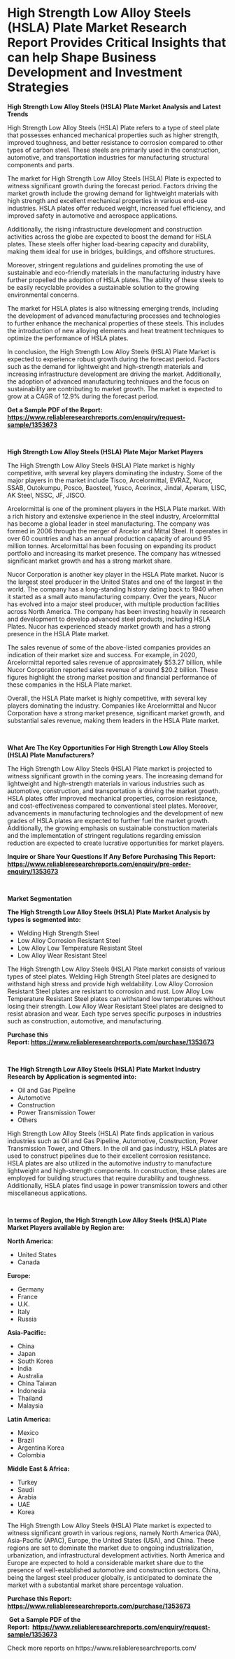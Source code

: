 <p><h1>High Strength Low Alloy Steels (HSLA) Plate Market Research Report Provides Critical Insights that can help Shape Business Development and Investment Strategies</h1></p><p><strong>High Strength Low Alloy Steels (HSLA) Plate Market Analysis and Latest Trends</strong></p>
<p><p>High Strength Low Alloy Steels (HSLA) Plate refers to a type of steel plate that possesses enhanced mechanical properties such as higher strength, improved toughness, and better resistance to corrosion compared to other types of carbon steel. These steels are primarily used in the construction, automotive, and transportation industries for manufacturing structural components and parts.</p><p>The market for High Strength Low Alloy Steels (HSLA) Plate is expected to witness significant growth during the forecast period. Factors driving the market growth include the growing demand for lightweight materials with high strength and excellent mechanical properties in various end-use industries. HSLA plates offer reduced weight, increased fuel efficiency, and improved safety in automotive and aerospace applications.</p><p>Additionally, the rising infrastructure development and construction activities across the globe are expected to boost the demand for HSLA plates. These steels offer higher load-bearing capacity and durability, making them ideal for use in bridges, buildings, and offshore structures.</p><p>Moreover, stringent regulations and guidelines promoting the use of sustainable and eco-friendly materials in the manufacturing industry have further propelled the adoption of HSLA plates. The ability of these steels to be easily recyclable provides a sustainable solution to the growing environmental concerns.</p><p>The market for HSLA plates is also witnessing emerging trends, including the development of advanced manufacturing processes and technologies to further enhance the mechanical properties of these steels. This includes the introduction of new alloying elements and heat treatment techniques to optimize the performance of HSLA plates.</p><p>In conclusion, the High Strength Low Alloy Steels (HSLA) Plate Market is expected to experience robust growth during the forecast period. Factors such as the demand for lightweight and high-strength materials and increasing infrastructure development are driving the market. Additionally, the adoption of advanced manufacturing techniques and the focus on sustainability are contributing to market growth. The market is expected to grow at a CAGR of 12.9% during the forecast period.</p></p>
<p><strong>Get a Sample PDF of the Report:&nbsp; <a href="https://www.reliableresearchreports.com/enquiry/request-sample/1353673">https://www.reliableresearchreports.com/enquiry/request-sample/1353673</a></strong></p>
<p>&nbsp;</p>
<p><strong>High Strength Low Alloy Steels (HSLA) Plate Major Market Players</strong></p>
<p><p>The High Strength Low Alloy Steels (HSLA) Plate market is highly competitive, with several key players dominating the industry. Some of the major players in the market include Tisco, Arcelormittal, EVRAZ, Nucor, SSAB, Outokumpu, Posco, Baosteel, Yusco, Acerinox, Jindal, Aperam, LISC, AK Steel, NSSC, JF, JISCO.</p><p>Arcelormittal is one of the prominent players in the HSLA Plate market. With a rich history and extensive experience in the steel industry, Arcelormittal has become a global leader in steel manufacturing. The company was formed in 2006 through the merger of Arcelor and Mittal Steel. It operates in over 60 countries and has an annual production capacity of around 95 million tonnes. Arcelormittal has been focusing on expanding its product portfolio and increasing its market presence. The company has witnessed significant market growth and has a strong market share.</p><p>Nucor Corporation is another key player in the HSLA Plate market. Nucor is the largest steel producer in the United States and one of the largest in the world. The company has a long-standing history dating back to 1940 when it started as a small auto manufacturing company. Over the years, Nucor has evolved into a major steel producer, with multiple production facilities across North America. The company has been investing heavily in research and development to develop advanced steel products, including HSLA Plates. Nucor has experienced steady market growth and has a strong presence in the HSLA Plate market.</p><p>The sales revenue of some of the above-listed companies provides an indication of their market size and success. For example, in 2020, Arcelormittal reported sales revenue of approximately $53.27 billion, while Nucor Corporation reported sales revenue of around $20.2 billion. These figures highlight the strong market position and financial performance of these companies in the HSLA Plate market.</p><p>Overall, the HSLA Plate market is highly competitive, with several key players dominating the industry. Companies like Arcelormittal and Nucor Corporation have a strong market presence, significant market growth, and substantial sales revenue, making them leaders in the HSLA Plate market.</p></p>
<p>&nbsp;</p>
<p><strong>What Are The Key Opportunities For High Strength Low Alloy Steels (HSLA) Plate Manufacturers?</strong></p>
<p><p>The High Strength Low Alloy Steels (HSLA) Plate market is projected to witness significant growth in the coming years. The increasing demand for lightweight and high-strength materials in various industries such as automotive, construction, and transportation is driving the market growth. HSLA plates offer improved mechanical properties, corrosion resistance, and cost-effectiveness compared to conventional steel plates. Moreover, advancements in manufacturing technologies and the development of new grades of HSLA plates are expected to further fuel the market growth. Additionally, the growing emphasis on sustainable construction materials and the implementation of stringent regulations regarding emission reduction are expected to create lucrative opportunities for market players.</p></p>
<p><strong>Inquire or Share Your Questions If Any Before Purchasing This Report: <a href="https://www.reliableresearchreports.com/enquiry/pre-order-enquiry/1353673">https://www.reliableresearchreports.com/enquiry/pre-order-enquiry/1353673</a></strong></p>
<p>&nbsp;</p>
<p><strong>Market Segmentation</strong></p>
<p><strong>The High Strength Low Alloy Steels (HSLA) Plate Market Analysis by types is segmented into:</strong></p>
<p><ul><li>Welding High Strength Steel</li><li>Low Alloy Corrosion Resistant Steel</li><li>Low Alloy Low Temperature Resistant Steel</li><li>Low Alloy Wear Resistant Steel</li></ul></p>
<p><p>The High Strength Low Alloy Steels (HSLA) Plate market consists of various types of steel plates. Welding High Strength Steel plates are designed to withstand high stress and provide high weldability. Low Alloy Corrosion Resistant Steel plates are resistant to corrosion and rust. Low Alloy Low Temperature Resistant Steel plates can withstand low temperatures without losing their strength. Low Alloy Wear Resistant Steel plates are designed to resist abrasion and wear. Each type serves specific purposes in industries such as construction, automotive, and manufacturing.</p></p>
<p><strong>Purchase this Report:&nbsp;<a href="https://www.reliableresearchreports.com/purchase/1353673">https://www.reliableresearchreports.com/purchase/1353673</a></strong></p>
<p>&nbsp;</p>
<p><strong>The High Strength Low Alloy Steels (HSLA) Plate Market Industry Research by Application is segmented into:</strong></p>
<p><ul><li>Oil and Gas Pipeline</li><li>Automotive</li><li>Construction</li><li>Power Transmission Tower</li><li>Others</li></ul></p>
<p><p>High Strength Low Alloy Steels (HSLA) Plate finds application in various industries such as Oil and Gas Pipeline, Automotive, Construction, Power Transmission Tower, and Others. In the oil and gas industry, HSLA plates are used to construct pipelines due to their excellent corrosion resistance. HSLA plates are also utilized in the automotive industry to manufacture lightweight and high-strength components. In construction, these plates are employed for building structures that require durability and toughness. Additionally, HSLA plates find usage in power transmission towers and other miscellaneous applications.</p></p>
<p>&nbsp;</p>
<p><strong>In terms of Region, the High Strength Low Alloy Steels (HSLA) Plate Market Players available by Region are:</strong></p>
<p>
    <p> <strong> North America: </strong>
        <ul>
            <li>United States</li>
            <li>Canada</li>
        </ul>
        </p> 
    <p> <strong> Europe: </strong>
        <ul>
            <li>Germany</li>
            <li>France</li>
            <li>U.K.</li>
            <li>Italy</li>
            <li>Russia</li>
        </ul>
        </p> 
    <p> <strong> Asia-Pacific: </strong>
        <ul>
            <li>China</li>
            <li>Japan</li>
            <li>South Korea</li>
            <li>India</li>
            <li>Australia</li>
            <li>China Taiwan</li>
            <li>Indonesia</li>
            <li>Thailand</li>
            <li>Malaysia</li>
        </ul>
        </p> 
    <p> <strong> Latin America: </strong>
        <ul>
            <li>Mexico</li>
            <li>Brazil</li>
            <li>Argentina Korea</li>
            <li>Colombia</li>
        </ul>
        </p> 
    <p> <strong> Middle East & Africa: </strong>
        <ul>
            <li>Turkey</li>
            <li>Saudi</li>
            <li>Arabia</li>
            <li>UAE</li>
            <li>Korea</li>
        </ul>
    </p>
    </p>
<p><p>The High Strength Low Alloy Steels (HSLA) Plate market is expected to witness significant growth in various regions, namely North America (NA), Asia-Pacific (APAC), Europe, the United States (USA), and China. These regions are set to dominate the market due to ongoing industrialization, urbanization, and infrastructural development activities. North America and Europe are expected to hold a considerable market share due to the presence of well-established automotive and construction sectors. China, being the largest steel producer globally, is anticipated to dominate the market with a substantial market share percentage valuation.</p></p>
<p><strong>Purchase this Report: <a href="https://www.reliableresearchreports.com/purchase/1353673">https://www.reliableresearchreports.com/purchase/1353673</a></strong></p>
<p>&nbsp;<strong>Get a Sample PDF of the Report:&nbsp;&nbsp;<a href="https://www.reliableresearchreports.com/enquiry/request-sample/1353673">https://www.reliableresearchreports.com/enquiry/request-sample/1353673</a></strong></p>
<p><strong></strong></p>
<p>Check more reports on https://www.reliableresearchreports.com/</p>